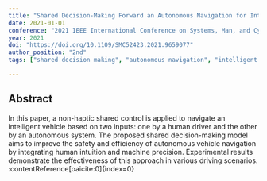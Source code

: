 ```yaml
---
title: "Shared Decision-Making Forward an Autonomous Navigation for Intelligent Vehicles"
date: 2021-01-01
conference: "2021 IEEE International Conference on Systems, Man, and Cybernetics (SMC)"
year: 2021
doi: "https://doi.org/10.1109/SMC52423.2021.9659077"
author_position: "2nd"
tags: ["shared decision making", "autonomous navigation", "intelligent vehicles", "human in the loop", "non haptic shared control"]

---
```


## Abstract

In this paper, a non-haptic shared control is applied to navigate an intelligent vehicle based on two inputs: one by a human driver and the other by an autonomous system. The proposed shared decision-making model aims to improve the safety and efficiency of autonomous vehicle navigation by integrating human intuition and machine precision. Experimental results demonstrate the effectiveness of this approach in various driving scenarios. :contentReference[oaicite:0]{index=0}
